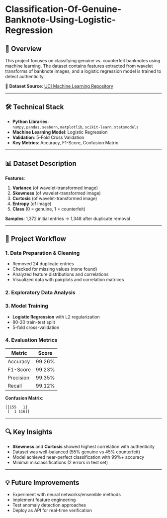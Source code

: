 # Classification-Of-Genuine-Banknote-Using-Logistic-Regression

## 📌 Overview
This project focuses on classifying genuine vs. counterfeit banknotes using machine learning. The dataset contains features extracted from wavelet transforms of banknote images, and a logistic regression model is trained to detect authenticity.

🔗 **Dataset Source**: [UCI Machine Learning Repository](https://archive.ics.uci.edu/static/public/267/data.csv)

---

## 🛠️ Technical Stack
- **Python Libraries**:  
  `numpy`, `pandas`, `seaborn`, `matplotlib`, `scikit-learn`, `statsmodels`
- **Machine Learning Model**: Logistic Regression
- **Validation**: 5-Fold Cross Validation
- **Key Metrics**: Accuracy, F1-Score, Confusion Matrix

---

## 📊 Dataset Description
**Features**:
1. **Variance** (of wavelet-transformed image)
2. **Skewness** (of wavelet-transformed image)
3. **Curtosis** (of wavelet-transformed image)
4. **Entropy** (of image)
5. **Class** (0 = genuine, 1 = counterfeit)

**Samples**: 1,372 initial entries → 1,348 after duplicate removal

---

## 🧩 Project Workflow

### 1. Data Preparation & Cleaning
- Removed 24 duplicate entries
- Checked for missing values (none found)
- Analyzed feature distributions and correlations
- Visualized data with pairplots and correlation matrices

### 2. Exploratory Data Analysis

### 3. Model Training
- **Logistic Regression** with L2 regularization
- 80-20 train-test split
- 5-fold cross-validation

### 4. Evaluation Metrics
| Metric    | Score  |
|-----------|--------|
| Accuracy  | 99.26% |
| F1-Score  | 99.23% |
| Precision | 99.35% |
| Recall    | 99.12% |

**Confusion Matrix**:
```
[[155   1]
 [  1 116]]
```

---

## 🔍 Key Insights
- **Skewness** and **Curtosis** showed highest correlation with authenticity
- Dataset was well-balanced (55% genuine vs 45% counterfeit)
- Model achieved near-perfect classification with 99%+ accuracy
- Minimal misclassifications (2 errors in test set)

---

## 💡 Future Improvements
- Experiment with neural networks/ensemble methods
- Implement feature engineering
- Test anomaly detection approaches
- Deploy as API for real-time verification
